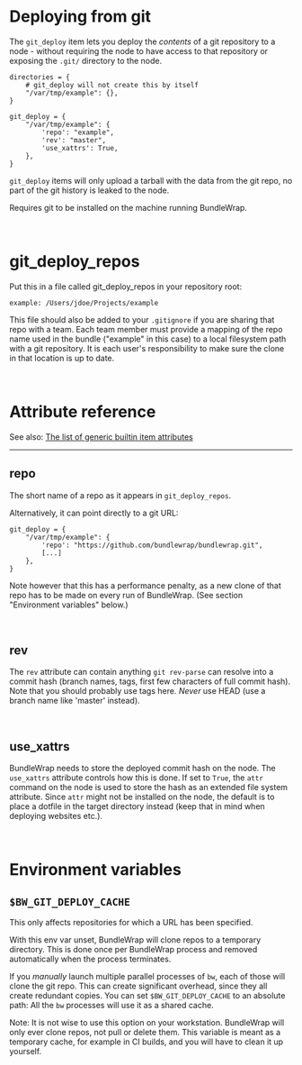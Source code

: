 # Deploying from git

The `git_deploy` item lets you deploy the *contents* of a git repository to a node - without requiring the node to have access to that repository or exposing the `.git/` directory to the node.

    directories = {
        # git_deploy will not create this by itself
        "/var/tmp/example": {},
    }

    git_deploy = {
        "/var/tmp/example": {
            'repo': "example",
            'rev': "master",
            'use_xattrs': True,
        },
    }

`git_deploy` items will only upload a tarball with the data from the git repo, no part of the git history is leaked to the node.

Requires git to be installed on the machine running BundleWrap.

<br>

# git_deploy_repos

Put this in a file called git_deploy_repos in your repository root:

    example: /Users/jdoe/Projects/example

This file should also be added to your `.gitignore` if you are sharing that repo with a team. Each team member must provide a mapping of the repo name used in the bundle ("example" in this case) to a local filesystem path with a git repository. It is each user's responsibility to make sure the clone in that location is up to date.

<br>

# Attribute reference

See also: [The list of generic builtin item attributes](../repo/items.py.md#builtin-item-attributes)

<hr>

## repo

The short name of a repo as it appears in `git_deploy_repos`.

Alternatively, it can point directly to a git URL:

    git_deploy = {
        "/var/tmp/example": {
            'repo': "https://github.com/bundlewrap/bundlewrap.git",
            [...]
        },
    }

Note however that this has a performance penalty, as a new clone of that repo has to be made on every run of BundleWrap. (See section "Environment variables" below.)

<br>

## rev

The `rev` attribute can contain anything `git rev-parse` can resolve into a commit hash (branch names, tags, first few characters of full commit hash). Note that you should probably use tags here. *Never* use HEAD (use a branch name like 'master' instead).

<br>

## use_xattrs

BundleWrap needs to store the deployed commit hash on the node. The `use_xattrs` attribute controls how this is done. If set to `True`, the `attr` command on the node is used to store the hash as an extended file system attribute. Since `attr` might not be installed on the node, the default is to place a dotfile in the target directory instead (keep that in mind when deploying websites etc.).

<br>

# Environment variables

## `$BW_GIT_DEPLOY_CACHE`

This only affects repositories for which a URL has been specified.

With this env var unset, BundleWrap will clone repos to a temporary directory. This is done once per BundleWrap process and removed automatically when the process terminates.

If you *manually* launch multiple parallel processes of `bw`, each of those will clone the git repo. This can create significant overhead, since they all create redundant copies. You can set `$BW_GIT_DEPLOY_CACHE` to an absolute path: All the `bw` processes will use it as a shared cache.

Note: It is not wise to use this option on your workstation. BundleWrap will only ever clone repos, not pull or delete them. This variable is meant as a temporary cache, for example in CI builds, and you will have to clean it up yourself.

